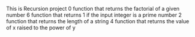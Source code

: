 This is Recursion project
0 function that returns the factorial of a given number
6 function that returns 1 if the input integer is a prime number
2 function that returns the length of a string
4 function that returns the value of x raised to the power of y
